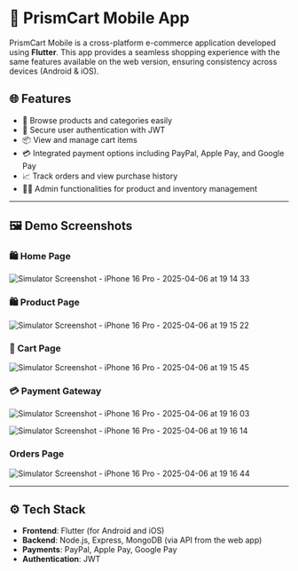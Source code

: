 # 📱 PrismCart Mobile App

PrismCart Mobile is a cross-platform e-commerce application developed using **Flutter**. This app provides a seamless shopping experience with the same features available on the web version, ensuring consistency across devices (Android & iOS).

## 🌐 Features

- 🛒 Browse products and categories easily
- 🔐 Secure user authentication with JWT
- 📦 View and manage cart items
- 💳 Integrated payment options including PayPal, Apple Pay, and Google Pay
- 📈 Track orders and view purchase history
- 🧑‍💼 Admin functionalities for product and inventory management

---

## 🖼️ Demo Screenshots

### 🛍️ Home Page
![Simulator Screenshot - iPhone 16 Pro - 2025-04-06 at 19 14 33](https://github.com/user-attachments/assets/aa144d02-fef7-49dc-96ed-d817346d2fdb)

### 🛍️ Product Page
![Simulator Screenshot - iPhone 16 Pro - 2025-04-06 at 19 15 22](https://github.com/user-attachments/assets/db451af0-c31d-48f5-a73f-38116c4c23fb)

### 🛒 Cart Page
![Simulator Screenshot - iPhone 16 Pro - 2025-04-06 at 19 15 45](https://github.com/user-attachments/assets/bef99723-5bea-4ecb-8f45-60d484fb286f)

### 💳 Payment Gateway
![Simulator Screenshot - iPhone 16 Pro - 2025-04-06 at 19 16 03](https://github.com/user-attachments/assets/40ce2261-325a-4644-86bc-775bb3b66cc4)

![Simulator Screenshot - iPhone 16 Pro - 2025-04-06 at 19 16 14](https://github.com/user-attachments/assets/c273c55e-e1b1-4242-9d06-28650ca10f41)

### Orders Page
![Simulator Screenshot - iPhone 16 Pro - 2025-04-06 at 19 16 44](https://github.com/user-attachments/assets/37d3910d-9b3a-4982-a30f-856b10306d28)

---

## ⚙️ Tech Stack

- **Frontend**: Flutter (for Android and iOS)
- **Backend**: Node.js, Express, MongoDB (via API from the web app)
- **Payments**: PayPal, Apple Pay, Google Pay
- **Authentication**: JWT
